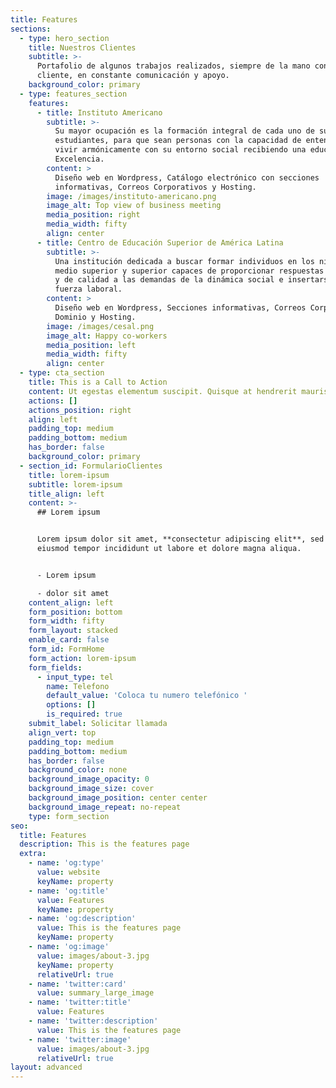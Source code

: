 ```yaml
---
title: Features
sections:
  - type: hero_section
    title: Nuestros Clientes
    subtitle: >-
      Portafolio de algunos trabajos realizados, siempre de la mano con el
      cliente, en constante comunicación y apoyo.
    background_color: primary
  - type: features_section
    features:
      - title: Instituto Americano
        subtitle: >-
          Su mayor ocupación es la formación integral de cada uno de sus
          estudiantes, para que sean personas con la capacidad de entender y
          vivir armónicamente con su entorno social recibiendo una educación de
          Excelencia.
        content: >
          Diseño web en Wordpress, Catálogo electrónico con secciones
          informativas, Correos Corporativos y Hosting.
        image: /images/instituto-americano.png
        image_alt: Top view of business meeting
        media_position: right
        media_width: fifty
        align: center
      - title: Centro de Educación Superior de América Latina
        subtitle: >-
          Una institución dedicada a buscar formar individuos en los niveles
          medio superior y superior capaces de proporcionar respuestas concretas
          y de calidad a las demandas de la dinámica social e insertarse a la
          fuerza laboral.
        content: >
          Diseño web en Wordpress, Secciones informativas, Correos Corporativos,
          Dominio y Hosting.
        image: /images/cesal.png
        image_alt: Happy co-workers
        media_position: left
        media_width: fifty
        align: center
  - type: cta_section
    title: This is a Call to Action
    content: Ut egestas elementum suscipit. Quisque at hendrerit mauris.
    actions: []
    actions_position: right
    align: left
    padding_top: medium
    padding_bottom: medium
    has_border: false
    background_color: primary
  - section_id: FormularioClientes
    title: lorem-ipsum
    subtitle: lorem-ipsum
    title_align: left
    content: >-
      ## Lorem ipsum


      Lorem ipsum dolor sit amet, **consectetur adipiscing elit**, sed do
      eiusmod tempor incididunt ut labore et dolore magna aliqua.


      - Lorem ipsum

      - dolor sit amet
    content_align: left
    form_position: bottom
    form_width: fifty
    form_layout: stacked
    enable_card: false
    form_id: FormHome
    form_action: lorem-ipsum
    form_fields:
      - input_type: tel
        name: Telefono
        default_value: 'Coloca tu numero telefónico '
        options: []
        is_required: true
    submit_label: Solicitar llamada
    align_vert: top
    padding_top: medium
    padding_bottom: medium
    has_border: false
    background_color: none
    background_image_opacity: 0
    background_image_size: cover
    background_image_position: center center
    background_image_repeat: no-repeat
    type: form_section
seo:
  title: Features
  description: This is the features page
  extra:
    - name: 'og:type'
      value: website
      keyName: property
    - name: 'og:title'
      value: Features
      keyName: property
    - name: 'og:description'
      value: This is the features page
      keyName: property
    - name: 'og:image'
      value: images/about-3.jpg
      keyName: property
      relativeUrl: true
    - name: 'twitter:card'
      value: summary_large_image
    - name: 'twitter:title'
      value: Features
    - name: 'twitter:description'
      value: This is the features page
    - name: 'twitter:image'
      value: images/about-3.jpg
      relativeUrl: true
layout: advanced
---
```

